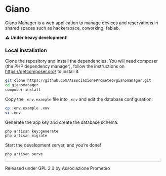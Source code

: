 # Giano

Giano Manager is a web application to manage devices and reservations in shared spaces such as hackerspace, coworking, fablab.

**⚠️️ Under heavy development!**

### Local installation

Clone the repository and install the dependencies.
You will need composer (the PHP dependency manager), follow the instructions on https://getcomposer.org/ to install it.

```sh
git clone https://github.com/AssociazionePrometeo/gianomanager.git
cd gianomanager
composer install
```

Copy the `.env.example` file into `.env` and edit the database configuration:

```sh
cp .env.example .env
vi .env
```

Generate the app key and create the database schema:

```sh
php artisan key:generate
php artisan migrate
```

Start the development server, and you’re done!

```sh
php artisan serve
```

***
Released under GPL 2.0 by Associazione Prometeo
